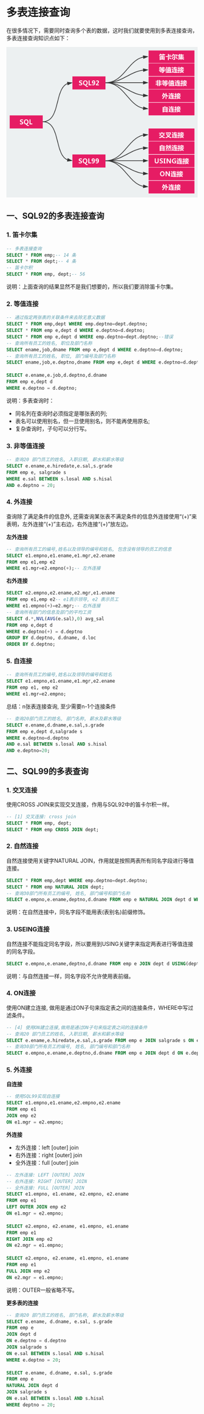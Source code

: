 # 多表连接查询

在很多情况下，需要同时查询多个表的数据，这时我们就要使用到多表连接查询，多表连接查询知识点如下：

![image01](0002.png)

## 一、SQL92的多表连接查询

### 1. 笛卡尔集

```sql
-- 多表连接查询
SELECT * FROM emp;-- 14 条
SELECT * FROM dept;-- 4 条
-- 笛卡尔积
SELECT * FROM emp, dept;-- 56
```

说明：上面查询的结果显然不是我们想要的，所以我们要消除笛卡尔集。

### 2. 等值连接

```sql
-- 通过指定两张表的关联条件来去除无意义数据
SELECT * FROM emp,dept WHERE emp.deptno=dept.deptno;
SELECT * FROM emp e,dept d WHERE e.deptno=d.deptno;
SELECT * FROM emp e,dept d WHERE emp.deptno=dept.deptno;--错误
-- 查询所有员工的姓名, 职位及部门名称
SELECT ename,job,dname FROM emp e,dept d WHERE e.deptno=d.deptno;
-- 查询所有员工的姓名, 职位, 部门编号及部门名称
SELECT ename,job,e.deptno,dname FROM emp e,dept d WHERE e.deptno=d.deptno;

SELECT e.ename,e.job,d.deptno,d.dname
FROM emp e,dept d
WHERE e.deptno = d.deptno;
```

说明：多表查询时：

- 同名列在查询时必须指定是哪张表的列;
- 表名可以使用别名，但一旦使用别名，则不能再使用原名;
- 复杂查询时，子句可以分行写。

### 3. 非等值连接

```sql
-- 查询20 部门员工的姓名, 入职日期, 薪水和薪水等级
SELECT e.ename,e.hiredate,e.sal,s.grade
FROM emp e, salgrade s
WHERE e.sal BETWEEN s.losal AND s.hisal
AND e.deptno = 20;
```

### 4. 外连接

查询除了满足条件的信息外, 还需查询某张表不满足条件的信息外连接使用“(+)”来表明，左外连接“(+)”主右边，右外连接“(+)”放左边。

**左外连接**

```sql
-- 查询所有员工的编号,姓名以及领导的编号和姓名, 包含没有领导的员工的信息
SELECT e1.empno,e1.ename,e1.mgr,e2.ename
FROM emp e1,emp e2
WHERE e1.mgr=e2.empno(+);-- 左外连接
```

**右外连接**

```sql
SELECT e2.empno,e2.ename,e2.mgr,e1.ename
FROM emp e1,emp e2-- e1表示领导, e2 表示员工
WHERE e1.empno(+)=e2.mgr;-- 右外连接
-- 查询所有部门的信息及部门的平均工资
SELECT d.*,NVL(AVG(e.sal),0) avg_sal
FROM emp e,dept d
WHERE e.deptno(+) = d.deptno
GROUP BY d.deptno, d.dname, d.loc
ORDER BY d.deptno;
```

### 5. 自连接

```sql
-- 查询所有员工的编号,姓名以及领导的编号和姓名
SELECT e1.empno,e1.ename,e1.mgr,e2.ename
FROM emp e1, emp e2
WHERE e1.mgr=e2.empno;
```

总结：n张表连接查询, 至少需要n-1个连接条件

```sql
-- 查询20部门员工的姓名, 部门名称, 薪水及薪水等级
SELECT e.ename,d.dname,e.sal,s.grade
FROM emp e,dept d,salgrade s
WHERE e.deptno=d.deptno
AND e.sal BETWEEN s.losal AND s.hisal
AND e.deptno=20;
```

## 二、SQL99的多表查询

### 1. 交叉连接

使用CROSS JOIN来实现交叉连接，作用与SQL92中的笛卡尔积一样。

```sql
-- [1] 交叉连接: cross join
SELECT * FROM emp, dept;
SELECT * FROM emp CROSS JOIN dept;
```

### 2. 自然连接

自然连接使用关键字NATURAL JOIN，作用就是按照两表所有同名字段进行等值连接。

```sql
SELECT * FROM emp,dept WHERE emp.deptno=dept.deptno;
SELECT * FROM emp NATURAL JOIN dept;
-- 查询30部门所有员工的编号, 姓名, 部门编号和部门名称
SELECT e.empno,e.ename,deptno,d.dname FROM emp e NATURAL JOIN dept d WHERE deptno=30;
```

说明：在自然连接中，同名字段不能用表(表别名)前缀修饰。

### 3. USEING连接

自然连接不能指定同名字段，所以要用到USING关键字来指定两表进行等值连接的同名字段。

```sql
SELECT e.empno,e.ename,deptno,d.dname FROM emp e JOIN dept d USING(deptno) WHERE deptno=30;
```

说明：与自然连接一样，同名字段不允许使用表前缀。

### 4. ON连接

使用ON建立连接, 做用是通过ON子句来指定表之间的连接条件，WHERE中写过滤条件。

```sql
-- [4] 使用ON建立连接,做用是通过ON子句来指定表之间的连接条件
-- 查询20 部门员工的姓名, 入职日期, 薪水和薪水等级
SELECT e.ename,e.hiredate,e.sal,s.grade FROM emp e JOIN salgrade s ON e.sal BETWEEN s.losal AND s.hisal WHERE e.deptno=20;
-- 查询30部门所有员工的编号, 姓名, 部门编号和部门名称
SELECT e.empno,e.ename,e.deptno,d.dname FROM emp e JOIN dept d ON e.deptno=d.deptno WHERE d.deptno=30;
```

### 5. 外连接

**自连接**

```sql
-- 使用SQL99实现自连接
SELECT e1.empno,e1.ename,e2.empno,e2.ename
FROM emp e1
JOIN emp e2
ON e1.mgr = e2.empno;
```

**外连接**

- 左外连接：left [outer] join
- 右外连接：right [outer] join
- 全外连接：full [outer] join

```sql
-- 左外连接: LEFT [OUTER] JOIN
-- 右外连接: RIGHT [OUTER] JOIN
-- 全外连接: FULL [OUTER] JOIN
SELECT e1.empno, e1.ename, e2.empno, e2.ename
FROM emp e1
LEFT OUTER JOIN emp e2
ON e1.mgr = e2.empno;

SELECT e2.empno, e2.ename, e1.empno, e1.ename
FROM emp e1
RIGHT JOIN emp e2
ON e2.mgr = e1.empno;

SELECT e2.empno, e2.ename, e1.empno, e1.ename
FROM emp e1
FULL JOIN emp e2
ON e2.mgr = e1.empno;
```

说明：OUTER一般省略不写。

**更多表的连接**

```sql
-- 查询20 部门员工的姓名, 部门名称, 薪水及薪水等级
SELECT e.ename, d.dname, e.sal, s.grade
FROM emp e
JOIN dept d
ON e.deptno = d.deptno
JOIN salgrade s
ON e.sal BETWEEN s.losal AND s.hisal
WHERE e.deptno = 20;

SELECT e.ename, d.dname, e.sal, s.grade
FROM emp e
NATURAL JOIN dept d
JOIN salgrade s
ON e.sal BETWEEN s.losal AND s.hisal
WHERE deptno = 20;
```


